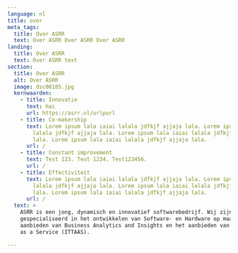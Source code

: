 ```yaml
---
language: nl
title: over
meta_tags:
  title: Over ASRR
  text: Over ASRR Over ASRR Over ASRR
landing:
  title: Over ASRR
  text: Over ASRR text
section:
  title: Over ASRR
  alt: Over ASRR
  image: dsc00185.jpg
  kernwaarden:
    - title: Innovatie
      text: hai
      url: https://asrr.nl/urlpurl
    - title: Co-makership
      text: Lorem ipsum lala iaiai lalala jdfkjf ajjaja lala. Lorem ipsum lala iaiai
        lalala jdfkjf ajjaja lala. Lorem ipsum lala iaiai lalala jdfkjf ajjaja
        lala. Lorem ipsum lala iaiai lalala jdfkjf ajjaja lala.
      url: /
    - title: Constant improvement
      text: Test 123. Test 1234. Test123456.
      url: /
    - title: Effectiviteit
      text: Lorem ipsum lala iaiai lalala jdfkjf ajjaja lala. Lorem ipsum lala iaiai
        lalala jdfkjf ajjaja lala. Lorem ipsum lala iaiai lalala jdfkjf ajjaja
        lala. Lorem ipsum lala iaiai lalala jdfkjf ajjaja lala.
      url: /
  text: >
    ASRR is een jong, dynamisch en innovatief softwarebedrijf. Wij zijn
    gespecialiseerd in het ontwikkelen van Software- en Hardware op maat, het
    aanbieden van Business Analytics and Insights en het aanbieden van IT-Teams
    as a Service (ITTAAS). 

---
```

